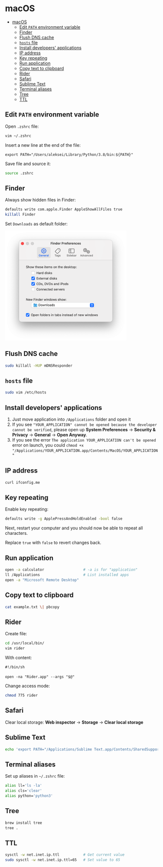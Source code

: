 # macOS

- [macOS](#macos)
  - [Edit `PATH` environment variable](#edit-path-environment-variable)
  - [Finder](#finder)
  - [Flush DNS cache](#flush-dns-cache)
  - [`hosts` file](#hosts-file)
  - [Install developers' applications](#install-developers-applications)
  - [IP address](#ip-address)
  - [Key repeating](#key-repeating)
  - [Run application](#run-application)
  - [Copy text to clipboard](#copy-text-to-clipboard)
  - [Rider](#rider)
  - [Safari](#safari)
  - [Sublime Text](#sublime-text)
  - [Terminal aliases](#terminal-aliases)
  - [Tree](#tree)
  - [TTL](#ttl)

## Edit `PATH` environment variable

Open `.zshrc` file:

```zsh
vim ~/.zshrc
```

Insert a new line at the end of the file:

```text
export PATH="/Users/aleksei/Library/Python/3.8/bin:${PATH}"
```

Save file and source it:

```zsh
source .zshrc
```

## Finder

Always show hidden files in Finder:

```zsh
defaults write com.apple.Finder AppleShowAllFiles true
killall Finder
```

Set `Downloads` as default folder:

<img src="macos-finder.png" width="400px">

## Flush DNS cache

```zsh
sudo killall -HUP mDNSResponder
```

## `hosts` file

```zsh
sudo vim /etc/hosts
```

## Install developers' applications

1. Just move application into `/Applications` folder and open it
2. If you see `"YOUR_APPLICATION" cannot be opened because the developer cannot be verified`, please open up **System Preferences** → **Security & Privacy** → **General** → **Open Anyway**.
3. If you see the error `The application YOUR_APPLICATION can't be opened` error on launch, you could `chmod +x "/Applications/YOUR_APPLICATION.app/Contents/MacOS/YOUR_APPLICATION`"

## IP address

```bash
curl ifconfig.me
```

## Key repeating

Enable key repeating:

```zsh
defaults write -g ApplePressAndHoldEnabled -bool false
```

Next, restart your computer and you should now be able to repeat all characters.

Replace `true` with `false` to revert changes back.

## Run application

```sh
open -a calculator                  # -a is for "application"
ll /Applications                    # List installed apps
open -a "Microsoft Remote Desktop"
```

## Copy text to clipboard

```sh
cat example.txt \| pbcopy
```

## Rider

Create file:

```bash
cd /usr/local/bin/
vim rider
```

With content:

```text
#!/bin/sh

open -na "Rider.app" --args "$@"
```

Change access mode:

```bash
chmod 775 rider
```

## Safari

Clear local storage: **Web inspector** → **Storage** → **Clear local storage**

## Sublime Text

```bash
echo 'export PATH="/Applications/Sublime Text.app/Contents/SharedSupport/bin:$PATH"' >> ~/.zprofile
```

## Terminal aliases

Set up aliases in `~/.zshrc` file:

```zsh
alias ll='ls -la'
alias cls='clear'
alias python='python3'
```

## Tree

```bash
brew install tree
tree .
```

## TTL

```bash
sysctl -w net.inet.ip.ttl           # Get current value
sudo sysctl -w net.inet.ip.ttl=65   # Set value to 65
```
